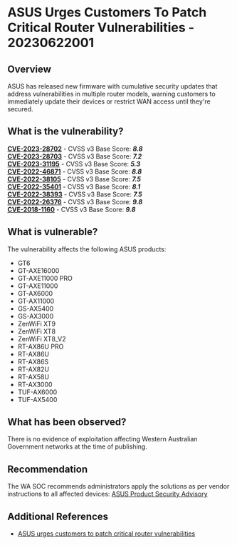 # ASUS Urges Customers To Patch Critical Router Vulnerabilities - 20230622001

## Overview

ASUS has released new firmware with cumulative security updates that address vulnerabilities in multiple router models, warning customers to immediately update their devices or restrict WAN access until they're secured.

## What is the vulnerability?

[**CVE-2023-28702**](https://nvd.nist.gov/vuln/detail/CVE-2023-28702) - CVSS v3 Base Score: ***8.8***\
[**CVE-2023-28703**](https://nvd.nist.gov/vuln/detail/CVE-2023-28703) - CVSS v3 Base Score: ***7.2***\
[**CVE-2023-31195**](https://nvd.nist.gov/vuln/detail/CVE-2023-31195) - CVSS v3 Base Score: ***5.3***\
[**CVE-2022-46871**](https://nvd.nist.gov/vuln/detail/CVE-2022-46871) - CVSS v3 Base Score: ***8.8***\
[**CVE-2022-38105**](https://nvd.nist.gov/vuln/detail/CVE-2022-38105) - CVSS v3 Base Score: ***7.5***\
[**CVE-2022-35401**](https://nvd.nist.gov/vuln/detail/CVE-2022-35401) - CVSS v3 Base Score: ***8.1***\
[**CVE-2022-38393**](https://nvd.nist.gov/vuln/detail/CVE-2022-38393) - CVSS v3 Base Score: ***7.5***\
[**CVE-2022-26376**](https://nvd.nist.gov/vuln/detail/CVE-2022-26376) - CVSS v3 Base Score: ***9.8***\
[**CVE-2018-1160**](https://nvd.nist.gov/vuln/detail/CVE-2018-1160) - CVSS v3 Base Score: ***9.8***

## What is vulnerable?

The vulnerability affects the following ASUS products:

- GT6
- GT-AXE16000
- GT-AXE11000 PRO
- GT-AXE11000
- GT-AX6000
- GT-AX11000
- GS-AX5400
- GS-AX3000
- ZenWiFi XT9
- ZenWiFi XT8
- ZenWiFi XT8_V2
- RT-AX86U PRO
- RT-AX86U
- RT-AX86S
- RT-AX82U
- RT-AX58U
- RT-AX3000
- TUF-AX6000
- TUF-AX5400

## What has been observed?

There is no evidence of exploitation affecting Western Australian Government networks at the time of publishing.

## Recommendation

The WA SOC recommends administrators apply the solutions as per vendor instructions to all affected devices: [ASUS Product Security Advisory](https://www.asus.com/content/asus-product-security-advisory/)

## Additional References

- [ASUS urges customers to patch critical router vulnerabilities
    ](https://www.bleepingcomputer.com/news/security/asus-urges-customers-to-patch-critical-router-vulnerabilities/)
